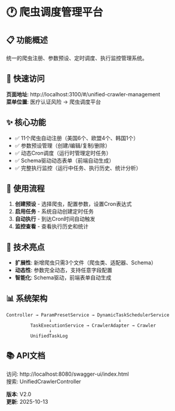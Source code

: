 # 🕐 爬虫调度管理平台

## 📋 功能概述

统一的爬虫注册、参数预设、定时调度、执行监控管理系统。

## 🚀 快速访问

**页面地址**: http://localhost:3100/#/unified-crawler-management  
**菜单位置**: 医疗认证风险 → 爬虫调度平台

## ✨ 核心功能

- ✅ 11个爬虫自动注册（美国6个、欧盟4个、韩国1个）
- ✅ 参数预设管理（创建/编辑/复制/删除）
- ✅ 动态Cron调度（运行时管理定时任务）
- ✅ Schema驱动动态表单（前端自动生成）
- ✅ 完整执行监控（运行中任务、执行历史、统计分析）

## 🎯 使用流程

1. **创建预设** - 选择爬虫，配置参数，设置Cron表达式
2. **启用任务** - 系统自动创建定时任务
3. **自动执行** - 到达Cron时间自动触发
4. **监控查看** - 查看执行历史和统计

## 🔑 技术亮点

- **扩展性**: 新增爬虫只需3个文件（爬虫类、适配器、Schema）
- **动态性**: 参数完全动态，支持任意字段配置
- **智能化**: Schema驱动，前端表单自动生成

## 📊 系统架构

```
Controller → ParamPresetService → DynamicTaskSchedulerService
                ↓                         ↓
         TaskExecutionService → CrawlerAdapter → Crawler
                ↓
         UnifiedTaskLog
```

## 📚 API文档

访问: http://localhost:8080/swagger-ui/index.html  
搜索: UnifiedCrawlerController

**版本**: V2.0  
**更新**: 2025-10-13

